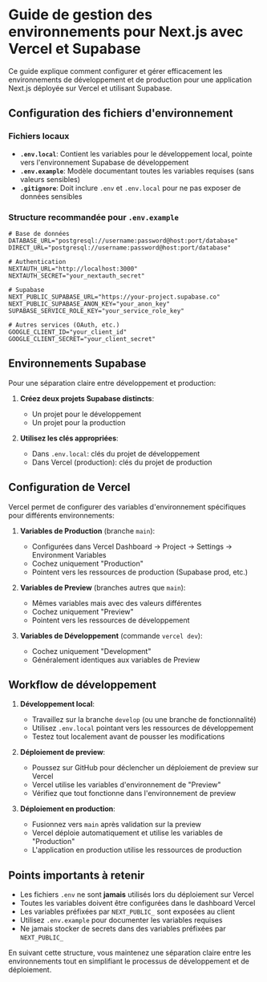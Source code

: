 # Guide de gestion des environnements pour Next.js avec Vercel et Supabase

Ce guide explique comment configurer et gérer efficacement les environnements de développement et de production pour une application Next.js déployée sur Vercel et utilisant Supabase.

## Configuration des fichiers d'environnement

### Fichiers locaux

- **`.env.local`**: Contient les variables pour le développement local, pointe vers l'environnement Supabase de développement
- **`.env.example`**: Modèle documentant toutes les variables requises (sans valeurs sensibles)
- **`.gitignore`**: Doit inclure `.env` et `.env.local` pour ne pas exposer de données sensibles

### Structure recommandée pour `.env.example`

```
# Base de données
DATABASE_URL="postgresql://username:password@host:port/database"
DIRECT_URL="postgresql://username:password@host:port/database"

# Authentication
NEXTAUTH_URL="http://localhost:3000"
NEXTAUTH_SECRET="your_nextauth_secret"

# Supabase
NEXT_PUBLIC_SUPABASE_URL="https://your-project.supabase.co"
NEXT_PUBLIC_SUPABASE_ANON_KEY="your_anon_key"
SUPABASE_SERVICE_ROLE_KEY="your_service_role_key"

# Autres services (OAuth, etc.)
GOOGLE_CLIENT_ID="your_client_id"
GOOGLE_CLIENT_SECRET="your_client_secret"
```

## Environnements Supabase

Pour une séparation claire entre développement et production:

1. **Créez deux projets Supabase distincts**:
   - Un projet pour le développement
   - Un projet pour la production

2. **Utilisez les clés appropriées**:
   - Dans `.env.local`: clés du projet de développement
   - Dans Vercel (production): clés du projet de production

## Configuration de Vercel

Vercel permet de configurer des variables d'environnement spécifiques pour différents environnements:

1. **Variables de Production** (branche `main`):
   - Configurées dans Vercel Dashboard → Project → Settings → Environment Variables
   - Cochez uniquement "Production"
   - Pointent vers les ressources de production (Supabase prod, etc.)

2. **Variables de Preview** (branches autres que `main`):
   - Mêmes variables mais avec des valeurs différentes
   - Cochez uniquement "Preview"
   - Pointent vers les ressources de développement

3. **Variables de Développement** (commande `vercel dev`):
   - Cochez uniquement "Development"
   - Généralement identiques aux variables de Preview

## Workflow de développement

1. **Développement local**:
   - Travaillez sur la branche `develop` (ou une branche de fonctionnalité)
   - Utilisez `.env.local` pointant vers les ressources de développement
   - Testez tout localement avant de pousser les modifications

2. **Déploiement de preview**:
   - Poussez sur GitHub pour déclencher un déploiement de preview sur Vercel
   - Vercel utilise les variables d'environnement de "Preview"
   - Vérifiez que tout fonctionne dans l'environnement de preview

3. **Déploiement en production**:
   - Fusionnez vers `main` après validation sur la preview
   - Vercel déploie automatiquement et utilise les variables de "Production"
   - L'application en production utilise les ressources de production

## Points importants à retenir

- Les fichiers `.env` ne sont **jamais** utilisés lors du déploiement sur Vercel
- Toutes les variables doivent être configurées dans le dashboard Vercel
- Les variables préfixées par `NEXT_PUBLIC_` sont exposées au client
- Utilisez `.env.example` pour documenter les variables requises
- Ne jamais stocker de secrets dans des variables préfixées par `NEXT_PUBLIC_`

En suivant cette structure, vous maintenez une séparation claire entre les environnements tout en simplifiant le processus de développement et de déploiement.